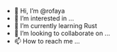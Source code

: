 - 👋 Hi, I’m @rofaya
- 👀 I’m interested in ...
- 🌱 I’m currently learning Rust
- 💞️ I’m looking to collaborate on ...
- 📫 How to reach me ...

<!---
rofaya/rofaya is a ✨ special ✨ repository because its `README.md` (this file) appears on your GitHub profile.
You can click the Preview link to take a look at your changes.
--->
